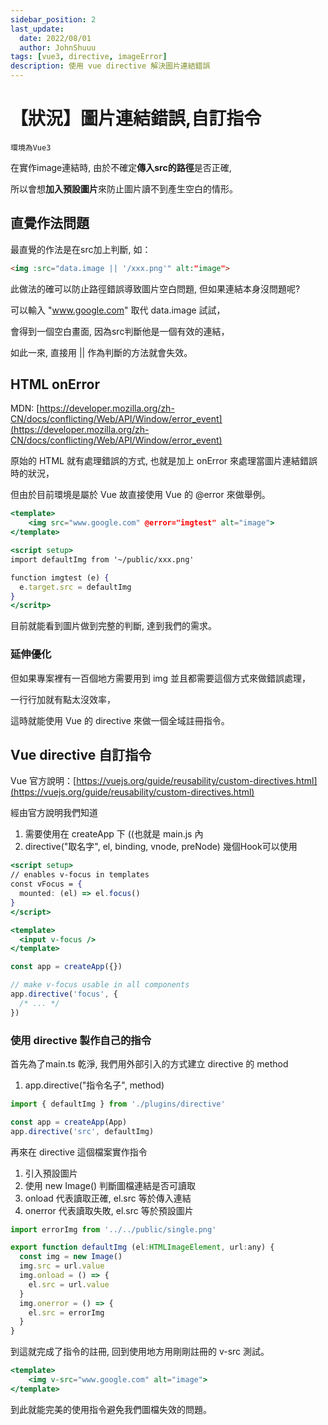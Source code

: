 ```yaml
---
sidebar_position: 2
last_update:
  date: 2022/08/01
  author: JohnShuuu
tags: [vue3, directive, imageError]
description: 使用 vue directive 解決圖片連結錯誤
---
```

# 【狀況】圖片連結錯誤,自訂指令
`環境為Vue3`

在實作image連結時, 由於不確定**傳入src的路徑**是否正確, 

所以會想**加入預設圖片**來防止圖片讀不到產生空白的情形。


## 直覺作法問題

最直覺的作法是在src加上判斷, 如：
```html title="最直覺的做法"
<img :src="data.image || '/xxx.png'" alt:"image">
```

此做法的確可以防止路徑錯誤導致圖片空白問題, 但如果連結本身沒問題呢?

可以輸入 "www.google.com" 取代 data.image 試試，

會得到一個空白畫面, 因為src判斷他是一個有效的連結，

如此一來, 直接用 || 作為判斷的方法就會失效。

## HTML onError
MDN: [https://developer.mozilla.org/zh-CN/docs/conflicting/Web/API/Window/error_event](https://developer.mozilla.org/zh-CN/docs/conflicting/Web/API/Window/error_event)

原始的 HTML 就有處理錯誤的方式, 也就是加上 onError 來處理當圖片連結錯誤時的狀況，

但由於目前環境是屬於 Vue 故直接使用 Vue 的 @error 來做舉例。

```jsx
<template>
	<img src="www.google.com" @error="imgtest" alt="image">
</template>

<script setup>
import defaultImg from '~/public/xxx.png'

function imgtest (e) {
  e.target.src = defaultImg
}
</scritp>
```

目前就能看到圖片做到完整的判斷, 達到我們的需求。

### 延伸優化
但如果專案裡有一百個地方需要用到 img 並且都需要這個方式來做錯誤處理，

一行行加就有點太沒效率，

這時就能使用 Vue 的 directive 來做一個全域註冊指令。

## Vue directive 自訂指令
Vue 官方說明：[https://vuejs.org/guide/reusability/custom-directives.html](https://vuejs.org/guide/reusability/custom-directives.html)

經由官方說明我們知道

1. 需要使用在 createApp 下 ((也就是 main.js 內
2. directive("取名字", el, binding, vnode, preNode) 幾個Hook可以使用

```jsx title="xxx.vue"
<script setup>
// enables v-focus in templates
const vFocus = {
  mounted: (el) => el.focus()
}
</script>

<template>
  <input v-focus />
</template>
```

```jsx title="main.ts"
const app = createApp({})

// make v-focus usable in all components
app.directive('focus', {
  /* ... */
})
```

### 使用 directive 製作自己的指令

首先為了main.ts 乾淨, 我們用外部引入的方式建立 directive 的 method

1. app.directive("指令名子", method)

```jsx title="/main.ts"
import { defaultImg } from './plugins/directive'

const app = createApp(App)
app.directive('src', defaultImg)

```

再來在 directive 這個檔案實作指令

1. 引入預設圖片
2. 使用 new Image() 判斷圖檔連結是否可讀取
3. onload 代表讀取正確, el.src 等於傳入連結
4. onerror 代表讀取失敗, el.src 等於預設圖片

```jsx title="/plugins/directive.ts"
import errorImg from '../../public/single.png'

export function defaultImg (el:HTMLImageElement, url:any) {
  const img = new Image()
  img.src = url.value
  img.onload = () => {
    el.src = url.value
  }
  img.onerror = () => {
    el.src = errorImg
  }
}
```

到這就完成了指令的註冊, 回到使用地方用剛剛註冊的 v-src 測試。

```jsx
<template>
	<img v-src="www.google.com" alt="image">
</template>
```

到此就能完美的使用指令避免我們圖檔失效的問題。